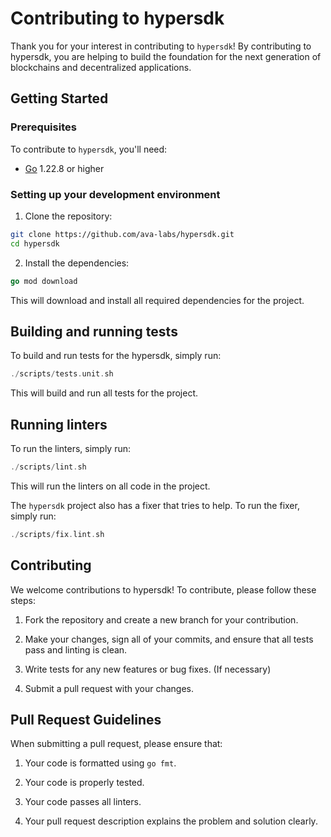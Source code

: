 # Contributing to hypersdk

Thank you for your interest in contributing to `hypersdk`! By contributing to hypersdk, you are helping to build the foundation for the next generation of blockchains and decentralized applications.

## Getting Started

### Prerequisites

To contribute to `hypersdk`, you'll need:

- [Go](https://golang.org/dl/) 1.22.8 or higher

### Setting up your development environment

1. Clone the repository:

```bash
git clone https://github.com/ava-labs/hypersdk.git
cd hypersdk
```

2. Install the dependencies:

```go
go mod download
```

This will download and install all required dependencies for the project.

## Building and running tests

To build and run tests for the hypersdk, simply run:

```go
./scripts/tests.unit.sh
```

This will build and run all tests for the project.

## Running linters

To run the linters, simply run:

```go
./scripts/lint.sh
```

This will run the linters on all code in the project.

The `hypersdk` project also has a fixer that tries to help. To run the fixer, simply run:

```go
./scripts/fix.lint.sh
```

## Contributing

We welcome contributions to hypersdk! To contribute, please follow these steps:

1. Fork the repository and create a new branch for your contribution.

2. Make your changes, sign all of your commits, and ensure that all tests pass and linting is clean.

3. Write tests for any new features or bug fixes. (If necessary)

4. Submit a pull request with your changes.

## Pull Request Guidelines

When submitting a pull request, please ensure that:

1. Your code is formatted using `go fmt`.

2. Your code is properly tested.

3. Your code passes all linters.

4. Your pull request description explains the problem and solution clearly.
